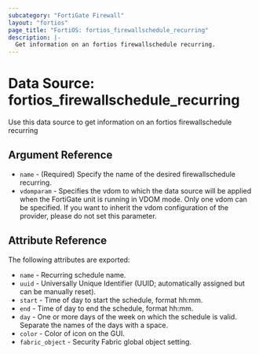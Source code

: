 ```yaml
---
subcategory: "FortiGate Firewall"
layout: "fortios"
page_title: "FortiOS: fortios_firewallschedule_recurring"
description: |-
  Get information on an fortios firewallschedule recurring.
---
```


# Data Source: fortios_firewallschedule_recurring
Use this data source to get information on an fortios firewallschedule recurring

## Argument Reference

* `name` - (Required) Specify the name of the desired firewallschedule recurring.
* `vdomparam` - Specifies the vdom to which the data source will be applied when the FortiGate unit is running in VDOM mode. Only one vdom can be specified. If you want to inherit the vdom configuration of the provider, please do not set this parameter.


## Attribute Reference

The following attributes are exported:

* `name` - Recurring schedule name.
* `uuid` - Universally Unique Identifier (UUID; automatically assigned but can be manually reset).
* `start` - Time of day to start the schedule, format hh:mm.
* `end` - Time of day to end the schedule, format hh:mm.
* `day` - One or more days of the week on which the schedule is valid. Separate the names of the days with a space.
* `color` - Color of icon on the GUI.
* `fabric_object` - Security Fabric global object setting.

